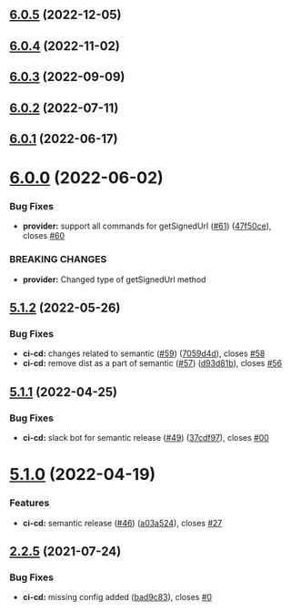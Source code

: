 ## [6.0.5](https://github.com/sourcefuse/loopback4-s3/compare/v6.0.4...v6.0.5) (2022-12-05)

## [6.0.4](https://github.com/sourcefuse/loopback4-s3/compare/v6.0.3...v6.0.4) (2022-11-02)

## [6.0.3](https://github.com/sourcefuse/loopback4-s3/compare/v6.0.2...v6.0.3) (2022-09-09)

## [6.0.2](https://github.com/sourcefuse/loopback4-s3/compare/v6.0.1...v6.0.2) (2022-07-11)

## [6.0.1](https://github.com/sourcefuse/loopback4-s3/compare/v6.0.0...v6.0.1) (2022-06-17)

# [6.0.0](https://github.com/sourcefuse/loopback4-s3/compare/v5.1.2...v6.0.0) (2022-06-02)


### Bug Fixes

* **provider:** support all commands for getSignedUrl ([#61](https://github.com/sourcefuse/loopback4-s3/issues/61)) ([47f50ce](https://github.com/sourcefuse/loopback4-s3/commit/47f50ce14c54f02c9b48ac17bd4af3a5330fd268)), closes [#60](https://github.com/sourcefuse/loopback4-s3/issues/60)


### BREAKING CHANGES

* **provider:** Changed type of getSignedUrl method

## [5.1.2](https://github.com/sourcefuse/loopback4-s3/compare/v5.1.1...v5.1.2) (2022-05-26)


### Bug Fixes

* **ci-cd:** changes related to semantic ([#59](https://github.com/sourcefuse/loopback4-s3/issues/59)) ([7059d4d](https://github.com/sourcefuse/loopback4-s3/commit/7059d4d8844fbc68b907fd5e4eff6629bb3a2b0d)), closes [#58](https://github.com/sourcefuse/loopback4-s3/issues/58)
* **ci-cd:** remove dist as a part of semantic ([#57](https://github.com/sourcefuse/loopback4-s3/issues/57)) ([d93d81b](https://github.com/sourcefuse/loopback4-s3/commit/d93d81b58161892a5ba17fec3917a364c1e314bc)), closes [#56](https://github.com/sourcefuse/loopback4-s3/issues/56)

## [5.1.1](https://github.com/sourcefuse/loopback4-s3/compare/v5.1.0...v5.1.1) (2022-04-25)


### Bug Fixes

* **ci-cd:** slack bot for semantic release ([#49](https://github.com/sourcefuse/loopback4-s3/issues/49)) ([37cdf97](https://github.com/sourcefuse/loopback4-s3/commit/37cdf9757770db3ef34f6bfd4a8487572577ae6e)), closes [#00](https://github.com/sourcefuse/loopback4-s3/issues/00)

# [5.1.0](https://github.com/sourcefuse/loopback4-s3/compare/v5.0.4...v5.1.0) (2022-04-19)


### Features

* **ci-cd:** semantic release ([#46](https://github.com/sourcefuse/loopback4-s3/issues/46)) ([a03a524](https://github.com/sourcefuse/loopback4-s3/commit/a03a524271ecfea4b8d76f858f6b177433fdcd29)), closes [#27](https://github.com/sourcefuse/loopback4-s3/issues/27)

## [2.2.5](https://github.com/sourcefuse/loopback4-s3/compare/v2.2.4...v2.2.5) (2021-07-24)


### Bug Fixes

* **ci-cd:** missing config added ([bad9c83](https://github.com/sourcefuse/loopback4-s3/commit/bad9c8364ba9c7bfdcfa1ca0cadb617bebb65c99)), closes [#0](https://github.com/sourcefuse/loopback4-s3/issues/0)
